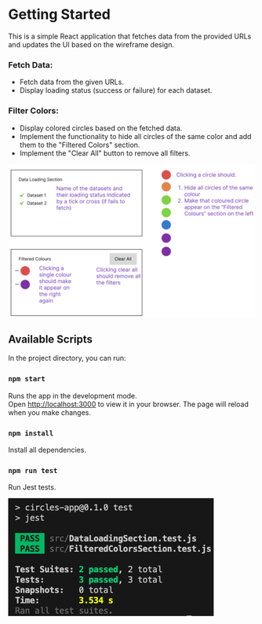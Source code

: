 # Getting Started

This is a simple React application that fetches data from the provided URLs and updates the UI based on the wireframe design.

### Fetch Data:

- Fetch data from the given URLs.
- Display loading status (success or failure) for each dataset.

### Filter Colors:

- Display colored circles based on the fetched data.
- Implement the functionality to hide all circles of the same color and add them to the "Filtered Colors" section.
- Implement the "Clear All" button to remove all filters.

![image](https://github.com/LEO0331/circles-app/blob/main/src/Images/wireframe.png?raw=true)

## Available Scripts

In the project directory, you can run:

### `npm start`

Runs the app in the development mode.\
Open [http://localhost:3000](http://localhost:3000) to view it in your browser.
The page will reload when you make changes.

### `npm install`

Install all dependencies.

### `npm run test`

Run Jest tests.

![image](https://github.com/LEO0331/circles-app/blob/main/src/Images/test.png?raw=true)
